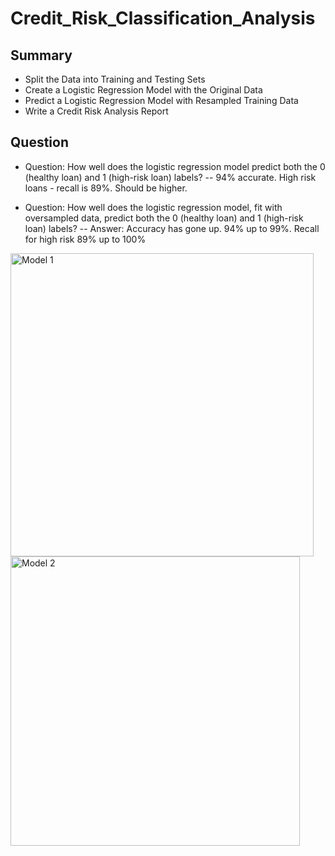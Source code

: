 # **Credit_Risk_Classification_Analysis**

## Summary
- Split the Data into Training and Testing Sets
- Create a Logistic Regression Model with the Original Data
- Predict a Logistic Regression Model with Resampled Training Data
- Write a Credit Risk Analysis Report

## Question

- Question: How well does the logistic regression model predict both the 0 (healthy loan) and 1 (high-risk loan) labels?
-- 94% accurate. High risk loans - recall is 89%. Should be higher.

- Question: How well does the logistic regression model, fit with oversampled data, predict both the 0 (healthy loan) and 1 (high-risk loan) labels?
-- Answer: Accuracy has gone up. 94% up to 99%. Recall for high risk 89% up to 100%

<img width="485" alt="Model 1" src="https://github.com/pjgill010/Credit_Risk_Classification_Analysis/assets/118948437/acef8fa9-6fc9-4fa2-8d16-f2f11daa1fda">

<img width="463" alt="Model 2" src="https://github.com/pjgill010/Credit_Risk_Classification_Analysis/assets/118948437/482d8fd6-fe85-4bd0-9049-c22c6772b5ab">

